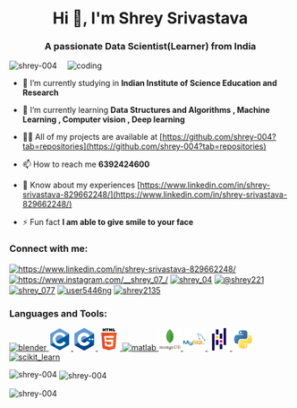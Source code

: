<h1 align="center">Hi 👋, I'm Shrey Srivastava</h1>
<h3 align="center">A passionate Data Scientist(Learner) from India</h3>

<img align="right" alt="coding" width="400" src="https://user-images.githubusercontent.com/55389276/140866485-8fb1c876-9a8f-4d6a-98dc-08c4981eaf70.gif">

<p align="left"> <img src="https://komarev.com/ghpvc/?username=shrey-004&label=Profile%20views&color=0e75b6&style=flat" alt="shrey-004" /> </p>

- 🔭 I’m currently studying in **Indian Institute of Science Education and Research**

- 🌱 I’m currently learning **Data Structures and Algorithms , Machine Learning , Computer vision , Deep learning**

- 👨‍💻 All of my projects are available at [https://github.com/shrey-004?tab=repositories](https://github.com/shrey-004?tab=repositories)

- 📫 How to reach me **6392424600**

- 📄 Know about my experiences [https://www.linkedin.com/in/shrey-srivastava-829662248/](https://www.linkedin.com/in/shrey-srivastava-829662248/)

- ⚡ Fun fact **I am able to give smile to your face**

<h3 align="left">Connect with me:</h3>
<p align="left">
<a href="https://linkedin.com/in/https://www.linkedin.com/in/shrey-srivastava-829662248/" target="blank"><img align="center" src="https://raw.githubusercontent.com/rahuldkjain/github-profile-readme-generator/master/src/images/icons/Social/linked-in-alt.svg" alt="https://www.linkedin.com/in/shrey-srivastava-829662248/" height="30" width="40" /></a>
<a href="https://instagram.com/https://www.instagram.com/__shrey_07_/" target="blank"><img align="center" src="https://raw.githubusercontent.com/rahuldkjain/github-profile-readme-generator/master/src/images/icons/Social/instagram.svg" alt="https://www.instagram.com/__shrey_07_/" height="30" width="40" /></a>
<a href="https://www.codechef.com/users/shrey_04" target="blank"><img align="center" src="https://cdn.jsdelivr.net/npm/simple-icons@3.1.0/icons/codechef.svg" alt="shrey_04" height="30" width="40" /></a>
<a href="https://www.hackerrank.com/@shrey221" target="blank"><img align="center" src="https://raw.githubusercontent.com/rahuldkjain/github-profile-readme-generator/master/src/images/icons/Social/hackerrank.svg" alt="@shrey221" height="30" width="40" /></a>
<a href="https://codeforces.com/profile/shrey_077" target="blank"><img align="center" src="https://raw.githubusercontent.com/rahuldkjain/github-profile-readme-generator/master/src/images/icons/Social/codeforces.svg" alt="shrey_077" height="30" width="40" /></a>
<a href="https://www.leetcode.com/user5446ng" target="blank"><img align="center" src="https://raw.githubusercontent.com/rahuldkjain/github-profile-readme-generator/master/src/images/icons/Social/leet-code.svg" alt="user5446ng" height="30" width="40" /></a>
<a href="https://discord.gg/shrey2135" target="blank"><img align="center" src="https://raw.githubusercontent.com/rahuldkjain/github-profile-readme-generator/master/src/images/icons/Social/discord.svg" alt="shrey2135" height="30" width="40" /></a>
</p>

<h3 align="left">Languages and Tools:</h3>
<p align="left"> 
  <a href="https://www.blender.org/" target="_blank" rel="noreferrer"> 
    <img src="https://download.blender.org/branding/community/blender_community_badge_white.svg" alt="blender" width="40" height="40"/> 
  </a> 
  <a href="https://www.cprogramming.com/" target="_blank" rel="noreferrer"> 
    <img src="https://raw.githubusercontent.com/devicons/devicon/master/icons/c/c-original.svg" alt="c" width="40" height="40"/> 
  </a> 
  <a href="https://www.w3schools.com/cpp/" target="_blank" rel="noreferrer"> 
    <img src="https://raw.githubusercontent.com/devicons/devicon/master/icons/cplusplus/cplusplus-original.svg" alt="cplusplus" width="40" height="40"/> 
  </a> 
  <a href="https://www.w3.org/html/" target="_blank" rel="noreferrer"> 
    <img src="https://raw.githubusercontent.com/devicons/devicon/master/icons/html5/html5-original-wordmark.svg" alt="html5" width="40" height="40"/> 
  </a> 
  <a href="https://www.mathworks.com/" target="_blank" rel="noreferrer"> 
    <img src="https://upload.wikimedia.org/wikipedia/commons/2/21/Matlab_Logo.png" alt="matlab" width="40" height="40"/> 
  </a> 
  <a href="https://www.mongodb.com/" target="_blank" rel="noreferrer"> 
    <img src="https://raw.githubusercontent.com/devicons/devicon/master/icons/mongodb/mongodb-original-wordmark.svg" alt="mongodb" width="40" height="40"/> 
  </a> 
  <a href="https://www.mysql.com/" target="_blank" rel="noreferrer"> 
    <img src="https://raw.githubusercontent.com/devicons/devicon/master/icons/mysql/mysql-original-wordmark.svg" alt="mysql" width="40" height="40"/> 
  </a> 
  <a href="https://pandas.pydata.org/" target="_blank" rel="noreferrer"> 
    <img src="https://raw.githubusercontent.com/devicons/devicon/2ae2a900d2f041da66e950e4d48052658d850630/icons/pandas/pandas-original.svg" alt="pandas" width="40" height="40"/> 
  </a> 
  <a href="https://www.python.org" target="_blank" rel="noreferrer"> 
    <img src="https://raw.githubusercontent.com/devicons/devicon/master/icons/python/python-original.svg" alt="python" width="40" height="40"/> 
  </a> 
  <a href="https://scikit-learn.org/" target="_blank" rel="noreferrer"> 
    <img src="https://upload.wikimedia.org/wikipedia/commons/0/05/Scikit_learn_logo_small.svg" alt="scikit_learn" width="40" height="40"/> 
  </a> 
</p>

<p><img align="left" src="https://github-readme-stats.vercel.app/api/top-langs?username=shrey-004&show_icons=true&locale=en&layout=compact" alt="shrey-004" /></p>

<p>&nbsp;<img align="center" src="https://github-readme-stats.vercel.app/api?username=shrey-004&show_icons=true&locale=en" alt="shrey-004" /></p>

<p><img align="center" src="https://github-readme-streak-stats.herokuapp.com/?user=shrey-004&" alt="shrey-004" /></p>
